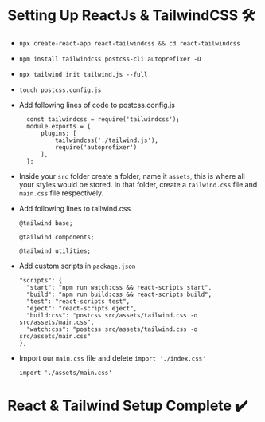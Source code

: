 # Setting Up ReactJs & TailwindCSS 🛠️

- `npx create-react-app react-tailwindcss && cd react-tailwindcss`

- `npm install tailwindcss postcss-cli autoprefixer -D`


- `npx tailwind init tailwind.js --full`
- `touch postcss.config.js`

- Add following lines of code to postcss.config.js
  ```
    const tailwindcss = require('tailwindcss');
    module.exports = {
        plugins: [
            tailwindcss('./tailwind.js'),
            require('autoprefixer')
        ],
    };
  ```
  
- Inside your `src` folder create a folder, name it `assets`, this is where all your styles would be stored. In that folder, create a `tailwind.css` file and `main.css` file respectively.

- Add following lines to tailwind.css
  ```
  @tailwind base;

  @tailwind components;

  @tailwind utilities;
  ```
  
- Add custom scripts in `package.json`
  ```
  "scripts": {
    "start": "npm run watch:css && react-scripts start",
    "build": "npm run build:css && react-scripts build",
    "test": "react-scripts test",
    "eject": "react-scripts eject",
    "build:css": "postcss src/assets/tailwind.css -o src/assets/main.css", 
    "watch:css": "postcss src/assets/tailwind.css -o src/assets/main.css"
  },
  ```
  
- Import our `main.css` file and delete `import './index.css'`
  ```
  import './assets/main.css'
  ```
  
# React & Tailwind Setup Complete ✔️
